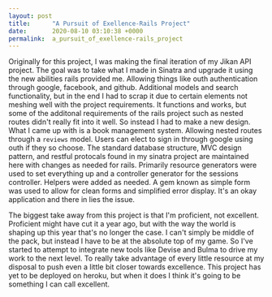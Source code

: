 ```yaml
---
layout: post
title:      "A Pursuit of Exellence-Rails Project"
date:       2020-08-10 03:10:38 +0000
permalink:  a_pursuit_of_exellence-rails_project
---
```


Originally for this project, I was making the final iteration of my Jikan API project. The goal was to take what I made in Sinatra and upgrade it using the new abilities rails provided me. Allowing things like outh authentication through google, facebook, and github. Additional models and search functionality, but in the end I had to scrap it due to certain elements not meshing well with the project requirements. It functions and works, but some of the additonal requirements of the rails project such as nested routes didn't really fit into it well. So instead I had to make a new design. What I came up with is a book management system. Allowing nested routes through a `reviews` model. Users can elect to sign in through google using outh if they so choose. The standard database structure, MVC design pattern, and restful protocals found in my sinatra project are maintained here with changes as needed for rails. Primarily resource generators were used to set everything up and a controller generator for the sessions controller. Helpers were added as needed. A gem known as simple form was used to allow for clean forms and simplified error display.  It's an okay application and there in lies the issue.

The biggest take away from this project is that I'm proficient, not excellent. Proficient might have cut it a year ago, but with the way the world is shaping up this year that's no longer the case. I can't simply be middle of the pack, but instead I have to be at the absolute top of my game. So I've started to attempt to integrate new tools like Devise and Bulma to drive my work to the next level. To really take advantage of every little resource at my disposal to push even a little bit closer towards excellence. This project has yet to be deployed on heroku, but when it does I think it's going to be something I can call excellent.
